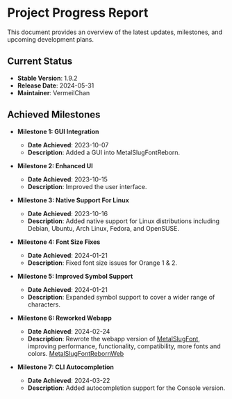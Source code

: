 # Project Progress Report

This document provides an overview of the latest updates, milestones, and upcoming development plans.

## Current Status

- **Stable Version**: 1.9.2
- **Release Date**: 2024-05-31
- **Maintainer**: VermeilChan

## Achieved Milestones

- **Milestone 1: GUI Integration**
  - **Date Achieved**: 2023-10-07
  - **Description**: Added a GUI into MetalSlugFontReborn.

- **Milestone 2: Enhanced UI**
  - **Date Achieved**: 2023-10-15
  - **Description**: Improved the user interface.

- **Milestone 3: Native Support For Linux**
  - **Date Achieved**: 2023-10-16
  - **Description**: Added native support for Linux distributions including Debian, Ubuntu, Arch Linux, Fedora, and OpenSUSE.

- **Milestone 4: Font Size Fixes**
  - **Date Achieved**: 2024-01-21
  - **Description**:  Fixed font size issues for Orange 1 & 2.

- **Milestone 5: Improved Symbol Support**
  - **Date Achieved**: 2024-01-21
  - **Description**: Expanded symbol support to cover a wider range of characters.

- **Milestone 6: Reworked Webapp**
  - **Date Achieved**: 2024-02-24
  - **Description**: Rewrote the webapp version of [MetalSlugFont](https://github.com/VermeilChan/MetalSlugFont/tree/master), improving performance, functionality, compatibility, more fonts and colors. [MetalSlugFontRebornWeb](https://github.com/VermeilChan/MetalSlugFontRebornWeb)

- **Milestone 7: CLI Autocompletion**
  - **Date Achieved**: 2024-03-22
  - **Description**: Added autocompletion support for the Console version.
